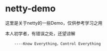 # netty-demo
这里是关于netty的一些Demo，仅供参考学习之用

本人初学者，有错误之处，还望谅解

		----Know Everything，Control Everything

